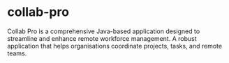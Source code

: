 # collab-pro
Collab Pro is a comprehensive Java-based application designed to streamline and enhance remote workforce management. A robust application that helps organisations coordinate projects, tasks, and remote teams.
